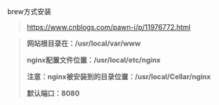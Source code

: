 





brew方式安装



> https://www.cnblogs.com/pawn-i/p/11976772.html



> **网站根目录在：/usr/local/var/www**
>
> **nginx配置文件位置：/usr/local/etc/nginx**
>
> **注意：nginx被安装到的目录位置：/usr/local/Cellar/nginx**
>
> **默认端口：8080**









